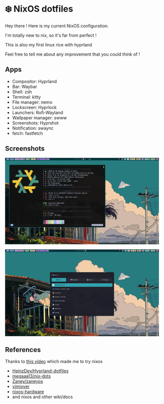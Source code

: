 # ❄️ NixOS dotfiles

Hey there !
Here is my current NixOS configuration.

I'm totally new to nix, so it's far from perfect !

This is also my first linux rice with hyprland

Feel free to tell me about any improvement that you could think of !

## Apps

- Compositor: Hyprland
- Bar: Waybar
- Shell: zsh
- Terminal: kitty
- File manager: nemo
- Lockscreen: Hyprlock
- Launchers: Rofi-Wayland
- Wallpaper manager: swww
- Screenshots: Hyprshot
- Notification: swaync
- fetch: fastfetch

## Screenshots

![fetch](screenshots/fetch.png)

![Home](screenshots/home.png)


## References

 Thanks to [this video](https://www.youtube.com/watch?v=Cd9aRtwj9xA) which made me to try nixos

- [HeinzDev/Hyprland-dotfiles](https://github.com/HeinzDev/Hyprland-dotfiles/)
- [megaaa13/nix-dots](https://github.com/megaaa13/nix-dots/)
- [Zaney/zaneyos](https://gitlab.com/Zaney/zaneyos/)
- [vimjoyer](https://www.youtube.com/@vimjoyer)
- [nixos-hardware](https://github.com/NixOS/nixos-hardware)
- and nixos and other wiki/docs
